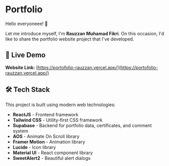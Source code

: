 # Portfolio

Hello everyoneee\! 👋

Let me introduce myself, I'm **Rauzzan Muhamad Fikri**. On this occasion, I'd like to share the portfolio website project that I've developed.

## 🚀 Live Demo

**Website Link:** [https://portofolio-rauzzan.vercel.app/](https://portofolio-rauzzan.vercel.app/)

## 🛠️ Tech Stack

This project is built using modern web technologies:

  - **ReactJS** - Frontend framework
  - **Tailwind CSS** - Utility-first CSS framework
  - **Supabase** - Backend for portfolio data, certificates, and comment system
  - **AOS** - Animate On Scroll library
  - **Framer Motion** - Animation library
  - **Lucide** - Icon library
  - **Material UI** - React component library
  - **SweetAlert2** - Beautiful alert dialogs

